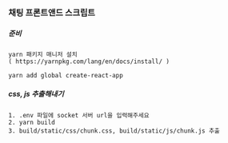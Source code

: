 ### 채팅 프론트앤드 스크립트

##### 준비

```
yarn 패키지 매니저 설치
( https://yarnpkg.com/lang/en/docs/install/ )

yarn add global create-react-app
```

##### css, js 추출해내기
```
1. .env 파일에 socket 서버 url을 입력해주세요
2. yarn build
3. build/static/css/chunk.css, build/static/js/chunk.js 추출
```